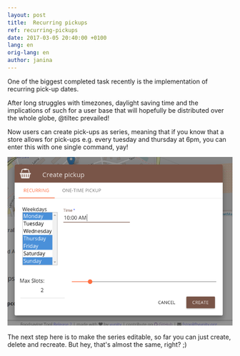 ```yaml
---
layout: post
title:  Recurring pickups
ref: recurring-pickups
date: 2017-03-05 20:40:00 +0100
lang: en
orig-lang: en
author: janina
---
```


One of the biggest completed task recently is the implementation of recurring pick-up dates.

After long struggles with timezones, daylight saving time and the implications of such for a user base that will hopefully be distributed over the whole globe, @tiltec prevailed!

Now users can create pick-ups as series, meaning that if you know that a store allows for pick-ups e.g. every tuesday and thursday at 6pm, you can enter this with one single command, yay!

![recurring pickups screenshot](/images/recurring-pickups.png)

The next step here is to make the series editable, so far you can just create, delete and recreate. But hey, that's almost the same, right? ;)